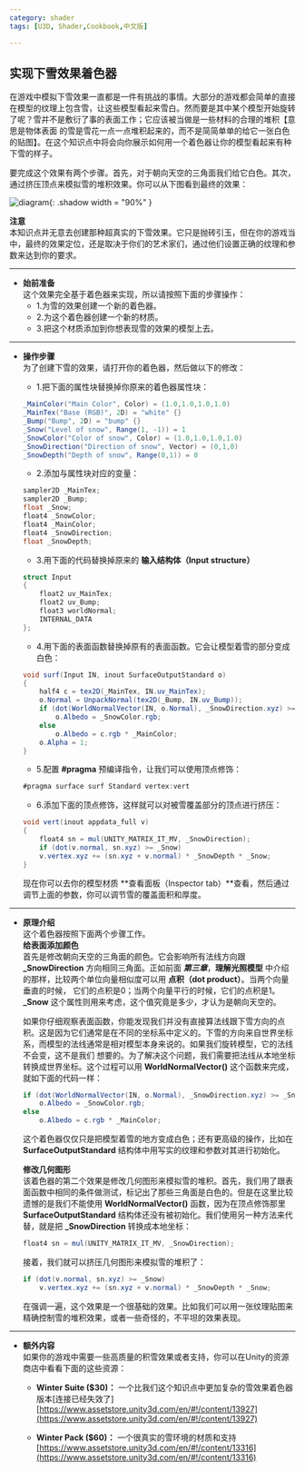 ```yaml
---
category: shader
tags: [U3D, Shader,Cookbook,中文版]

---
```


## 实现下雪效果着色器  

在游戏中模拟下雪效果一直都是一件有挑战的事情。大部分的游戏都会简单的直接在模型的纹理上包含雪，让这些模型看起来雪白。然而要是其中某个模型开始旋转了呢？雪并不是敷衍了事的表面工作；它应该被当做是一些材料的合理的堆积【意思是物体表面
的雪是雪花一点一点堆积起来的，而不是简简单单的给它一张白色的贴图】。在这个知识点中将会向你展示如何用一个着色器让你的模型看起来有种下雪的样子。  

要完成这个效果有两个步骤。首先，对于朝向天空的三角面我们给它白色。其次，通过挤压顶点来模拟雪的堆积效果。你可以从下图看到最终的效果：  

![diagram](https://linkliu.github.io/game-tech-post/assets/img/shader_book/diagram64.png){:  .shadow width = "90%" }   


**注意**  
本知识点并无意去创建那种超真实的下雪效果。它只是抛砖引玉，但在你的游戏当中，最终的效果定位，还是取决于你们的艺术家们，通过他们设置正确的纹理和参数来达到你的要求。

***  

- **始前准备**  
    这个效果完全基于着色器来实现，所以请按照下面的步骤操作：  
    - 1.为雪的效果创建一个新的着色器。
    - 2.为这个着色器创建一个新的材质。
    - 3.把这个材质添加到你想表现雪的效果的模型上去。  
    


***  
- **操作步骤**  
    为了创建下雪的效果，请打开你的着色器，然后做以下的修改：  
    - 1.把下面的属性块替换掉你原来的着色器属性块：
    ``` c#
    _MainColor("Main Color", Color) = (1.0,1.0,1.0,1.0)
	_MainTex("Base (RGB)", 2D) = "white" {}
    _Bump("Bump", 2D) = "bump" {}
    _Snow("Level of snow", Range(1, -1)) = 1
    _SnowColor("Color of snow", Color) = (1.0,1.0,1.0,1.0)
    _SnowDirection("Direction of snow", Vector) = (0,1,0)
    _SnowDepth("Depth of snow", Range(0,1)) = 0
    ```   
    - 2.添加与属性块对应的变量：
    ``` c#
    sampler2D _MainTex;
    sampler2D _Bump;
    float _Snow;
    float4 _SnowColor;
    float4 _MainColor;
    float4 _SnowDirection;
    float _SnowDepth;
    ```   

    - 3.用下面的代码替换掉原来的 **输入结构体（Input structure）**
    ``` c#
    struct Input
	{
        float2 uv_MainTex;
        float2 uv_Bump;
        float3 worldNormal;
        INTERNAL_DATA
	};
    ```  

    - 4.用下面的表面函数替换掉原有的表面函数。它会让模型着雪的部分变成白色：  
    ``` c#
    void surf(Input IN, inout SurfaceOutputStandard o)
    {
        half4 c = tex2D(_MainTex, IN.uv_MainTex);
        o.Normal = UnpackNormal(tex2D(_Bump, IN.uv_Bump));
        if (dot(WorldNormalVector(IN, o.Normal), _SnowDirection.xyz) >= _Snow)
            o.Albedo = _SnowColor.rgb;
        else
            o.Albedo = c.rgb * _MainColor;
        o.Alpha = 1;
    }
    ```  

    - 5.配置 **#pragma** 预编译指令，让我们可以使用顶点修饰：  
    ``` c#
    #pragma surface surf Standard vertex:vert
    ```  

    - 6.添加下面的顶点修饰，这样就可以对被雪覆盖部分的顶点进行挤压：  
    ``` c#
    void vert(inout appdata_full v)
    {
        float4 sn = mul(UNITY_MATRIX_IT_MV, _SnowDirection);
        if (dot(v.normal, sn.xyz) >= _Snow)
        v.vertex.xyz += (sn.xyz + v.normal) * _SnowDepth * _Snow;
    }
    ```   

    现在你可以去你的模型材质 **查看面板（Inspector tab）**查看，然后通过调节上面的参数，你可以调节雪的覆盖面积和厚度。  

***  

- **原理介绍**  
    这个着色器按照下面两个步骤工作。  
    **给表面添加颜色**  
    首先是修改朝向天空的三角面的颜色。它会影响所有法线方向跟 **_SnowDirection** 方向相同三角面。正如前面 ***第三章***，**理解光照模型** 中介绍的那样，比较两个单位向量相似度可以用 **点积（dot product）**。当两个向量垂直的时候，
    它们的点积是0；当两个向量平行的时候，它们的点积是1。**_Snow** 这个属性则用来考虑，这个值究竟是多少，才认为是朝向天空的。  

    如果你仔细观察表面函数，你能发现我们并没有直接算法线跟下雪方向的点积。这是因为它们通常是在不同的坐标系中定义的。下雪的方向来自世界坐标系，而模型的法线通常是相对模型本身来说的。如果我们旋转模型，它的法线不会变，这不是我们
    想要的。为了解决这个问题，我们需要把法线从本地坐标转换成世界坐标。这个过程可以用 **WorldNormalVector()** 这个函数来完成，就如下面的代码一样：  
    ``` c#
    if (dot(WorldNormalVector(IN, o.Normal), _SnowDirection.xyz) >= _Snow)
        o.Albedo = _SnowColor.rgb;
    else
        o.Albedo = c.rgb * _MainColor;
    ```  
    这个着色器仅仅只是把模型着雪的地方变成白色；还有更高级的操作，比如在 **SurfaceOutputStandard** 结构体中用写实的纹理和参数对其进行初始化。  

    **修改几何图形**  
    该着色器的第二个效果是修改几何图形来模拟雪的堆积。首先，我们用了跟表面函数中相同的条件做测试，标记出了那些三角面是白色的。但是在这里比较遗憾的是我们不能使用 **WorldNormalVector()** 函数，因为在顶点修饰那里 **SurfaceOutputStandard** 
    结构体还没有被初始化。我们使用另一种方法来代替，就是把 **_SnowDirection** 转换成本地坐标：  
    ``` c#
    float4 sn = mul(UNITY_MATRIX_IT_MV, _SnowDirection);
    ```   
    
    接着，我们就可以挤压几何图形来模拟雪的堆积了：  
    ``` c#
    if (dot(v.normal, sn.xyz) >= _Snow)
        v.vertex.xyz += (sn.xyz + v.normal) * _SnowDepth * _Snow;
    ```   

    在强调一遍，这个效果是一个很基础的效果。比如我们可以用一张纹理贴图来精确控制雪的堆积效果，或者一些奇怪的，不平坦的效果表现。  

***  

- **额外内容**  
    如果你的游戏中需要一些高质量的积雪效果或者支持，你可以在Unity的资源商店中看看下面的这些资源：
    - **Winter Suite ($30)：** 一个比我们这个知识点中更加复杂的雪效果着色器版本[连接已经失效了]  
    [https://www.assetstore.unity3d.com/en/#!/content/13927](https://www.assetstore.unity3d.com/en/#!/content/13927)  

    - **Winter Pack ($60)：** 一个很真实的雪环境的材质和支持  
    [https://www.assetstore.unity3d.com/en/#!/content/13316](https://www.assetstore.unity3d.com/en/#!/content/13316)
